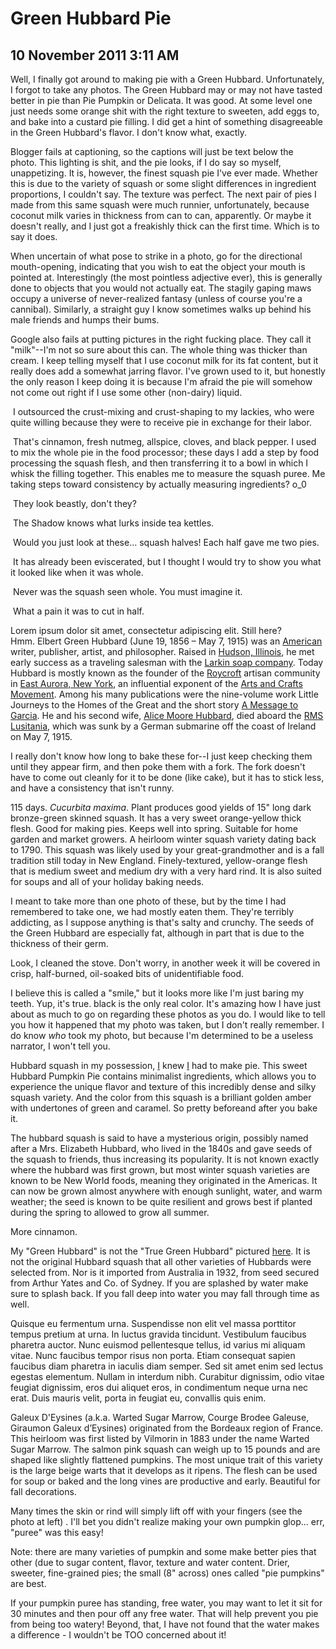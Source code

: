 # Green Hubbard Pie
## 10 November 2011 3:11 AM

Well, I finally got around to making pie with a Green Hubbard. Unfortunately, I forgot to take any photos. The Green Hubbard may or may not have tasted better in pie than Pie Pumpkin or Delicata. It was good. At some level one just needs some orange shit with the right texture to sweeten, add eggs to, and bake into a custard pie filling. I did get a hint of something disagreeable in the Green Hubbard's flavor. I don't know what, exactly.





Blogger fails at captioning, so the captions will just be text below the photo. This lighting is shit, and the pie looks, if I do say so myself, unappetizing. It is, however, the finest squash pie I've ever made. Whether this is due to the variety of squash or some slight differences in ingredient proportions, I couldn't say. The texture was perfect. The next pair of pies I made from this same squash were much runnier, unfortunately, because coconut milk varies in thickness from can to can, apparently. Or maybe it doesn't really, and I just got a freakishly thick can the first time. Which is to say it does.

When uncertain of what pose to strike in a photo, go for the directional mouth-opening, indicating that you wish to eat the object your mouth is pointed at. Interestingly (the most pointless adjective ever), this is generally done to objects that you would not actually eat. The stagily gaping maws occupy a universe of never-realized fantasy (unless of course you're a cannibal). Similarly, a straight guy I know sometimes walks up behind his male friends and humps their bums.




Google also fails at putting pictures in the right fucking place. They call it "milk"--I'm not so sure about this can. The whole thing was thicker than cream. I keep telling myself that I use coconut milk for its fat content, but it really does add a somewhat jarring flavor. I've grown used to it, but honestly the only reason I keep doing it is because I'm afraid the pie will somehow not come out right if I use some other (non-dairy) liquid.




 I outsourced the crust-mixing and crust-shaping to my lackies, who were quite willing because they were to receive pie in exchange for their labor.



 That's cinnamon, fresh nutmeg, allspice, cloves, and black pepper. I used to mix the whole pie in the food processor; these days I add a step by food processing the squash flesh, and then transferring it to a bowl in which I whisk the filling together. This enables me to measure the squash puree. Me taking steps toward consistency by actually measuring ingredients? o_0



 They look beastly, don't they?



 The Shadow knows what lurks inside tea kettles.



 Would you just look at these… squash halves! Each half gave me two pies.



 It has already been eviscerated, but I thought I would try to show you what it looked like when it was whole.



 Never was the squash seen whole. You must imagine it.



 What a pain it was to cut in half.










Lorem ipsum dolor sit amet, consectetur adipiscing elit. Still here? Hmm. Elbert Green Hubbard (June 19, 1856 – May 7, 1915) was an [American][1] writer, publisher, artist, and philosopher. Raised in [Hudson, Illinois][2], he met early success as a traveling salesman with the [Larkin soap company][3]. Today Hubbard is mostly known as the founder of the [Roycroft][4] artisan community in [East Aurora, New York][5], an influential exponent of the [Arts and Crafts Movement][6]. Among his many publications were the nine-volume work Little Journeys to the Homes of the Great and the short story [A Message to Garcia][7]. He and his second wife, [Alice Moore Hubbard][8], died aboard the [RMS Lusitania][9], which was sunk by a German submarine off the coast of Ireland on May 7, 1915.




I really don't know how long to bake these for--I just keep checking them until they appear firm, and then poke them with a fork. The fork doesn't have to come out cleanly for it to be done (like cake), but it has to stick less, and have a consistency that isn't runny.


115 days. _Cucurbita maxima_. Plant produces good yields of 15" long dark bronze-green skinned squash. It has a very sweet orange-yellow thick flesh. Good for making pies. Keeps well into spring. Suitable for home garden and market growers. A heirloom winter squash variety dating back to 1790. This squash was likely used by your great-grandmother and is a fall tradition still today in New England. Finely-textured, yellow-orange flesh that is medium sweet and medium dry with a very hard rind. It is also suited for soups and all of your holiday baking needs.





I meant to take more than one photo of these, but by the time I had remembered to take one, we had mostly eaten them. They're terribly addicting, as I suppose anything is that's salty and crunchy. The seeds of the Green Hubbard are especially fat, although in part that is due to the thickness of their germ.




Look, I cleaned the stove. Don't worry, in another week it will be covered in crisp, half-burned, oil-soaked bits of unidentifiable food.




I believe this is called a "smile," but it looks more like I'm just baring my teeth. Yup, it's true. black is the only real color. It's amazing how I have just about as much to go on regarding these photos as you do. I would like to tell you how it happened that my photo was taken, but I don't really remember. I do know _who_ took my photo, but because I'm determined to be a useless narrator, I won't tell you.




Hubbard squash in my possession, [I][10] knew [I][10] had to make pie. This sweet Hubbard Pumpkin Pie contains minimalist ingredients, which allows you to experience the unique flavor and texture of this incredibly dense and silky squash variety. And the color from this squash is a brilliant golden amber with undertones of green and caramel. So pretty beforeand after you bake it.

The hubbard squash is said to have a mysterious origin, possibly named after a Mrs. Elizabeth Hubbard, who lived in the 1840s and gave seeds of the squash to friends, thus increasing its popularity. It is not known exactly where the hubbard was first grown, but most winter squash varieties are known to be New World foods, meaning they originated in the Americas. It can now be grown almost anywhere with enough sunlight, water, and warm weather; the seed is known to be quite resilient and grows best if planted during the spring to allowed to grow all summer.





More cinnamon.




My "Green Hubbard" is not the "True Green Hubbard" pictured [here][11]. It is not the original Hubbard squash that all other varieties of Hubbards were selected from. Nor is it imported from Australia in 1932, from seed secured from Arthur Yates and Co. of Sydney. If you are splashed by water make sure to splash back. If you fall deep into water you may fall through time as well.


Quisque eu fermentum urna. Suspendisse non elit vel massa porttitor tempus pretium at urna. In luctus gravida tincidunt. Vestibulum faucibus pharetra auctor. Nunc euismod pellentesque tellus, id varius mi aliquam vitae. Nunc faucibus tempor risus non porta. Etiam consequat sapien faucibus diam pharetra in iaculis diam semper. Sed sit amet enim sed lectus egestas elementum. Nullam in interdum nibh. Curabitur dignissim, odio vitae feugiat dignissim, eros dui aliquet eros, in condimentum neque urna nec erat. Duis mauris velit, porta in feugiat eu, convallis quis enim.

Galeux D'Eysines (a.k.a. Warted Sugar Marrow, Courge Brodee Galeuse, Giraumon Galeux d’Eysines) originated from the Bordeaux region of France. This heirloom was first listed by Vilmorin in 1883 under the name Warted Sugar Marrow. The salmon pink squash can weigh up to 15 pounds and are shaped like slightly flattened pumpkins. The most unique trait of this variety is the large beige warts that it develops as it ripens. The flesh can be used for soup or baked and the long vines are productive and early. Beautiful for fall decorations.

Many times the skin or rind will simply lift off with your fingers (see the photo at left) . I'll bet you didn't realize making your own pumpkin glop... err, "puree" was this easy!

Note: there are many varieties of pumpkin and some make better pies that other (due to sugar content, flavor, texture and water content. Drier, sweeter, fine-grained pies; the small (8" across) ones called "pie pumpkins" are best.

If your pumpkin puree has standing, free water, you may want to let it sit for 30 minutes and then pour off any free water. That will help prevent you pie from being too watery! Beyond, that, I have not found that the water makes a difference - I wouldn't be TOO concerned about it!

   [1]: http://en.wikipedia.org/wiki/United_States
   [2]: http://en.wikipedia.org/wiki/Hudson,_Illinois
   [3]: http://en.wikipedia.org/wiki/Larkin_Administration_Building
   [4]: http://en.wikipedia.org/wiki/Roycroft
   [5]: http://en.wikipedia.org/wiki/East_Aurora,_New_York
   [6]: http://en.wikipedia.org/wiki/Arts_and_Crafts_Movement
   [7]: http://en.wikipedia.org/wiki/A_Message_to_Garcia
   [8]: http://en.wikipedia.org/wiki/Alice_Moore_Hubbard
   [9]: http://en.wikipedia.org/wiki/RMS_Lusitania
   [10]: http://kblog.lunchboxbunch.com/2011/10/hubbard-pumpkin-pie.html
   [11]: http://www.heritageharvestseed.com/squashmaxima.html
